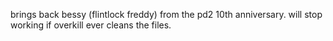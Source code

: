 brings back bessy (flintlock freddy) from the pd2 10th anniversary. will stop working if overkill ever cleans the files.